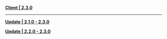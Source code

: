 
**[Client | 2.3.0](https://d3ln624mszu7ty.cloudfront.net/client_app/download/pc_zip/20211117173404_G0gLRnxvOd4PvSu9/GenshinImpact_2.3.0.zip)**

---

**[Update | 2.1.0 - 2.3.0](https://d3ln624mszu7ty.cloudfront.net/client_app/update/hk4e_global/10/game_2.1.0_2.3.0_diff_IFqrKCzDYyUt697g.zip)**

**[Update | 2.2.0 - 2.3.0](https://d3ln624mszu7ty.cloudfront.net/client_app/update/hk4e_global/10/game_2.2.0_2.3.0_diff_aLjNHzRTOQlyb2x8.zip)**

